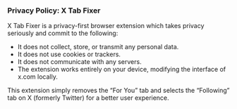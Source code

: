 ### Privacy Policy: X Tab Fixer

X Tab Fixer is a privacy-first browser extension which takes privacy seriously and commit to the following:

- It does not collect, store, or transmit any personal data.
- It does not use cookies or trackers.
- It does not communicate with any servers.
- The extension works entirely on your device, modifying the interface of x.com locally.

This extension simply removes the “For You” tab and selects the “Following” tab on X (formerly Twitter) for a better user experience.